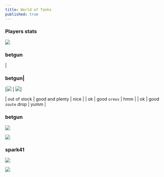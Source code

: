 ```yaml
---
title: World of Tanks
published: true
---
```


### Players stats

![](https://i.imgur.com/djfXxrG.png)

### betgun
|
### betgun|

|![](https://static.wows-numbers.com/wot/532865830.png) | ![](http://wotlabs.net/sig_dark/eu/betgun/signature.png)|

| out of stock | good and plenty   | nice  |
| ok           | good `oreos`      | hmm   |
| ok           | good `zoute` drop | yumm  |

### betgun

![](https://static.wows-numbers.com/wot/532865830.png)

![](http://wotlabs.net/sig_dark/eu/betgun/signature.png)

### spark41

![](https://static.wows-numbers.com/wot/545357743.png)

![](http://wotlabs.net/sig_dark/eu/spark41/signature.png)
